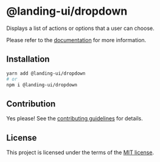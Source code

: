 # @landing-ui/dropdown

Displays a list of actions or options that a user can choose.

Please refer to the [documentation](https://landing-ui.vercel.app/docs/components/dropdown) for more information.

## Installation

```sh
yarn add @landing-ui/dropdown
# or
npm i @landing-ui/dropdown
```

## Contribution

Yes please! See the
[contributing guidelines](https://github.com/PanagiotisPitsikoulis/landing.ui/blob/master/CONTRIBUTING.md)
for details.

## License

This project is licensed under the terms of the
[MIT license](https://github.com/PanagiotisPitsikoulis/landing.ui/blob/master/LICENSE).
